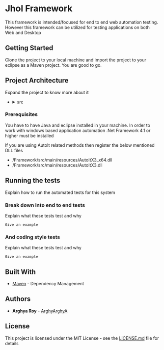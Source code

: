 # Jhol Framework

This framework is intended/focused for end to end web automation testing. However this framework can be utilized for testing applications on both Web and Desktop

## Getting Started
Clone the project to your local machine and import the project to your eclipse as a Maven project. You are good to go.

## Project Architecture
Expand the project to know more about it

<ul>
    <!--src-->
    <li>
        <details>
            <summary>src</summary>
            <ul>
                <!--main-->
                <li>
                    <details>
                        <summary>main</summary>
                        <ul>
                            <!--java-->
                            <li>
                                <details>
                                    <summary>java</summary>
                                    <ul>
                                        <!--managers-->
                                        <li>
                                            <details>
                                                <summary><b>managers</b> - This package contains all the controler for
                                                    the execution </summary>
                                                <ul>
                                                    <!--APIUtil-->
                                                    <li>
                                                        <details>
                                                            <summary><b>APIUtil</b> - this class has all the methods to
                                                                carry out API/HTTP request related work</summary>
                                                            <ul>
                                                                <li>under development</li>
                                                            </ul>
                                                        </details>
                                                    </li>
                                                    <!--DataManager-->
                                                    <li>
                                                        <details>
                                                            <summary><b>DataManager</b> - this class has all the methods
                                                                to read
                                                                and
                                                                write our
                                                                data-sheet
                                                            </summary>
                                                            <ul>
                                                                <li><b>createFeatureFile(List&lt;HashMap&lt;String,
                                                                        String&gt;&gt;)</b>
                                                                    -
                                                                    creates a
                                                                    feature file
                                                                    in "src/test/resources/FunctionalTests" location
                                                                    from the
                                                                    data
                                                                    provided in
                                                                    the excel
                                                                </li>
                                                                <li><b>readArrayList&lt;String&gt;)</b> - reads entire
                                                                    excel
                                                                    sheet with
                                                                    given
                                                                    filter.
                                                                    Filter
                                                                    is passed as arguments
                                                                    <ul>
                                                                        <li><i>Nothing</i> - no arguments is passed if
                                                                            we want
                                                                            to run
                                                                            all the
                                                                            tests
                                                                            marked
                                                                            as "Yes" in the Execute column in our
                                                                            datasheet</li>
                                                                        <li><i>ALL</i> - "ALL" is passed if we want to
                                                                            run all
                                                                            the tests
                                                                            irrespective of
                                                                            the
                                                                            value in the Execute column
                                                                        <li>space separated <i>TestCaseID</i> - "2 3" is
                                                                            passed
                                                                            if we
                                                                            want to
                                                                            run only
                                                                            2nd
                                                                            and 3rd test case assuming we have 2 and 3
                                                                            in our
                                                                            TestCaseID
                                                                            column
                                                                        </li>
                                                                    </ul>
                                                                </li>
                                                                <li><b>write(HashMap&lt;String, String&gt;)</b> -writes
                                                                    all the test result back to data-sheet. If we need
                                                                    to update some values other than Status(Passed,
                                                                    Failed etc) we need to mention the column name in
                                                                    settings.Configurations file in appropriate place as
                                                                    well as during execution in the script we need to
                                                                    capture the value and pass the same as a key, value
                                                                    pair where key name must be same as column name as
                                                                    below: <br>
                                                                    <code>put(OutPutFields.FirstResult.columnHeader, getText(Google.SearchResultText));</code>
                                                                </li>
                                                            </ul>
                                                        </details>
                                                    </li>
                                                    <!--DriverUtil-->
                                                    <li>
                                                        <details>
                                                            <summary><b>DriverUtil</b> - this class has all the methods
                                                                to create the scripts. Our Script class must extend this
                                                                class</summary>
                                                            <ul>
                                                                <li><b>act : Action</b> - object to access all the
                                                                    <code>org.openqa.selenium.interactions.Actions</code>
                                                                    class
                                                                    related
                                                                    methods.
                                                                    However
                                                                    no need
                                                                    to call <code>.build()</code> and
                                                                    <code>.perform()</code>.
                                                                    They are
                                                                    called
                                                                    internally</li>
                                                                <li><b>aDriver : AutoItX</b> - object to access all the
                                                                    AutoItX4Java
                                                                    related
                                                                    methods
                                                                </li>
                                                                <li><b>longWait : WebDriverWait</b> - object to access
                                                                    Explicit
                                                                    Wait
                                                                    Methods.
                                                                    TimeOut is
                                                                    declared/can be changed in settings.Configurations
                                                                    file
                                                                </li>
                                                                <li><b>shortWait : WebDriverWait</b> - another object to
                                                                    access
                                                                    Explicit
                                                                    Wait
                                                                    Methods.
                                                                    However
                                                                    TimeOut is shorter than longWait. TimeOut is
                                                                    declared/can be
                                                                    changed
                                                                    in
                                                                    settings.Configurations file</li>
                                                                <li><b>get(By)</b> - Returns the WebElement identified
                                                                    by the
                                                                    provided
                                                                    locator.
                                                                    If it
                                                                    fails
                                                                    to identify any element with the given identifier it
                                                                    returns
                                                                    null.
                                                                    Before
                                                                    attempting
                                                                    to
                                                                    find the element, waits for page to load and
                                                                    explicitly
                                                                    waits for
                                                                    element to
                                                                    be
                                                                    click-able.</li>
                                                                <li><b>get(By, boolean, boolean)</b> Returns the
                                                                    WebElement
                                                                    identified
                                                                    by the
                                                                    provided
                                                                    locator. If it fails to identify any element with
                                                                    the given
                                                                    locator
                                                                    it
                                                                    returns null.
                                                                    Before attempting to find the element, waits for
                                                                    page to
                                                                    load if
                                                                    waitForPageLoad is
                                                                    true. Explicitly waits for element to be click-able
                                                                    if
                                                                    explicitWait
                                                                    is true.
                                                                </li>
                                                                <li><b>log(Status, String)</b> - Wrapper for logging
                                                                    statements.
                                                                    Logs
                                                                    both in
                                                                    console
                                                                    and
                                                                    Reporter. However depends on the
                                                                    Configurations.minimumLogLevel</li>
                                                                <li><b>log(Status, String, Throwable)</b> - Wrapper for
                                                                    logging
                                                                    statements. Logs
                                                                    both in
                                                                    console and Reporter. Stacktrace for Throwable is
                                                                    included
                                                                    in the
                                                                    log.
                                                                    However
                                                                    depends
                                                                    on the Configurations.minimumLogLevel</li>
                                                                <li><b>waitForPageToLoad()</b> - Returns true
                                                                    immediately after
                                                                    the page
                                                                    load
                                                                    completes
                                                                    within the page Load time out specified by
                                                                    Configurations.PageLoadTimeOut}
                                                                    in
                                                                    seconds.
                                                                    If the page load is not complete after the
                                                                    stipulated time
                                                                    returns
                                                                    false.
                                                                </li>
                                                                <li><b>append(String, String)</b> - Appends to already
                                                                    existing
                                                                    key,
                                                                    value pair.
                                                                    If the
                                                                    pair
                                                                    associated with the given key does not exist, a new
                                                                    key,
                                                                    value pair
                                                                    is
                                                                    generated
                                                                </li>
                                                                <li><b>assertTitle(String)</b> - Asserts if current
                                                                    title starts
                                                                    with
                                                                    the
                                                                    provided
                                                                    expectedTitle</li>
                                                                <li><b>clear(By)</b> - Clears the input field identified
                                                                    by the
                                                                    provided
                                                                    By
                                                                    object by
                                                                    using
                                                                    Selenium WebElement.clear(). If it succeeds to clear
                                                                    returns
                                                                    true,
                                                                    false
                                                                    otherwise.
                                                                    Before attempting to find the element, waits for
                                                                    page to
                                                                    load and
                                                                    explicitly
                                                                    waits
                                                                    for
                                                                    element to be click-able by default.</li>
                                                                <li><b>clear(By, boolean, boolean)</b> - Clears the
                                                                    input field
                                                                    identified by
                                                                    the
                                                                    provided
                                                                    By object by using Selenium WebElement.clear(). If
                                                                    it
                                                                    succeeds to
                                                                    clear
                                                                    returns
                                                                    true,
                                                                    false otherwise. Before attempting to do that, waits
                                                                    for
                                                                    page to
                                                                    load if
                                                                    waitForPageLoad
                                                                    is true. Explicitly waits for element to be
                                                                    click-able if
                                                                    explicitWait is
                                                                    true.
                                                                </li>
                                                                <li><b>clear(WebElement)</b> - Clears the input
                                                                    WebElement
                                                                    object by
                                                                    using
                                                                    Selenium
                                                                    WebElement.clear(). If it succeeds to clear returns
                                                                    true,
                                                                    false
                                                                    otherwise.
                                                                    Before
                                                                    attempting to do that, waits for page to load if
                                                                    waitForPageLoad is
                                                                    true.
                                                                    Explicitly
                                                                    waits for element to be click-able if explicitWait
                                                                    is true.
                                                                </li>
                                                                <li><b>click(By)</b> - Clicks on an WebElement
                                                                    identified by the
                                                                    provided By
                                                                    object. If
                                                                    it
                                                                    succeeds to click returns true, false otherwise.
                                                                    Before
                                                                    attempting
                                                                    to find
                                                                    the
                                                                    element,
                                                                    waits for page to load and explicitly waits for
                                                                    element to
                                                                    be
                                                                    click-able by
                                                                    default
                                                                </li>
                                                                <li><b>click(By, boolean, boolean)</b> - Clicks on an
                                                                    WebElement
                                                                    identified by
                                                                    the
                                                                    provided
                                                                    By object. If it succeeds to click returns true,
                                                                    false
                                                                    otherwise.
                                                                    Before
                                                                    attempting
                                                                    to
                                                                    find the element, waits for page to load if
                                                                    waitForPageLoad
                                                                    is true.
                                                                    Explicitly
                                                                    waits
                                                                    for element to be click-able if explicitWait is
                                                                    true. </li>
                                                                <li><b>click(WebElement)</b> - Clicks on provided
                                                                    WebElement. If
                                                                    it
                                                                    succeeds to
                                                                    click
                                                                    returns true, false otherwise. </li>
                                                                <li><b>closeAndSwitchToWindow(String, String,
                                                                        boolean)</b> -
                                                                    Switches to
                                                                    a
                                                                    window and
                                                                    try to
                                                                    closes it. Then again switches to anotherwindow.This
                                                                    switches to
                                                                    window with
                                                                    a match
                                                                    in
                                                                    driver.getTitle() or driver.getCurrentUrl(). Partial
                                                                    URL or
                                                                    Title is
                                                                    passed
                                                                    as
                                                                    String to
                                                                    be compared. Returns true or false depending on
                                                                    whether
                                                                    successful
                                                                    to switch
                                                                    to
                                                                    Final
                                                                    window or not. Waits for the driver window to check
                                                                    page
                                                                    loading is
                                                                    completed or not
                                                                    before comparing the Title/URL with the arguments if
                                                                    wait is
                                                                    provided as
                                                                    true </li>
                                                                <li><b>fluentWait(Class&lt;?&gt;, String...)</b> - An
                                                                    sophisticated
                                                                    fluent wait
                                                                    method
                                                                    with
                                                                    provision of customization.</li>
                                                                <li><b>generateRandomNumber(int)</b> - Generates a
                                                                    random number
                                                                    of the
                                                                    specified length
                                                                </li>
                                                                <li><b>get(String)</b> - Gets the value associated the
                                                                    given key
                                                                    from
                                                                    the
                                                                    data-sheet for
                                                                    the
                                                                    current test case</li>
                                                                <li><b>get(String, String)</b> - Returns an array by
                                                                    splitting
                                                                    the value
                                                                    associated with
                                                                    the
                                                                    given key from the data-sheet by given separator
                                                                </li>
                                                                <li><b>get(String, String, int)</b> - Returns string at
                                                                    the
                                                                    given index
                                                                    from the
                                                                    array,
                                                                    generated by splitting the value associated with the
                                                                    given
                                                                    key from
                                                                    the
                                                                    data-sheet
                                                                    by
                                                                    given separator</li>
                                                                <li><b>getAll(By)</b> - Returns List of WebElement(s)
                                                                    identified
                                                                    by the
                                                                    provided
                                                                    identifier
                                                                    by. Before attempting to find the elements, waits
                                                                    for page
                                                                    to load
                                                                    and
                                                                    explicitly
                                                                    waits
                                                                    for number of element to be non-zero by default
                                                                </li>
                                                                <li><b>getAll(By, boolean, boolean)</b> - Returns List
                                                                    of
                                                                    WebElement(s)
                                                                    identified by
                                                                    the
                                                                    provided identifier by. Before attempting to find
                                                                    the
                                                                    elements,
                                                                    waits for
                                                                    page to
                                                                    load
                                                                    if waitForPageLoad is true. Explicitly waits for
                                                                    number of
                                                                    element
                                                                    to be
                                                                    non-zero if
                                                                    explicitWait is true. </li>
                                                                <li><b>getAttribute(By, String)</b> - Returns the
                                                                    attribute-value for
                                                                    the
                                                                    Element
                                                                    identified
                                                                    by the By object. Before attempting that it waits
                                                                    for the
                                                                    page to
                                                                    load
                                                                    completely
                                                                </li>
                                                                <li><b>getAttribute(WebElement, String)</b> - Returns
                                                                    the
                                                                    attribute-value from
                                                                    the
                                                                    Element.
                                                                </li>
                                                                <li><b>getText(By)</b> - Returns visible text for the
                                                                    Element
                                                                    identified
                                                                    by the
                                                                    By
                                                                    object.
                                                                    Before attempting that it waits for the page to load
                                                                    completely</li>
                                                                <li><b>getText(WebElement)</b> - Returns visible text
                                                                    from the
                                                                    Element.
                                                                </li>
                                                                <li><b>hover(By)</b> - Mouse hovers over the element
                                                                    identified
                                                                    by the
                                                                    by
                                                                    object.
                                                                    Returns
                                                                    true if succeeds otherwise false. Before attempting
                                                                    to do
                                                                    that,
                                                                    waits for
                                                                    page to
                                                                    load
                                                                    Explicitly waits for element to be click-able by
                                                                    default
                                                                </li>
                                                                <li><b>hover(By, boolean, boolean)</b> - Mouse hovers
                                                                    over the
                                                                    element
                                                                    identified by the
                                                                    by
                                                                    object. Returns true if succeeds otherwise false.
                                                                    Before
                                                                    attempting
                                                                    to do
                                                                    that,
                                                                    waits
                                                                    for page to load if waitForPageLoad is true.
                                                                    Explicitly
                                                                    waits for
                                                                    element to
                                                                    be
                                                                    click-able if explicitWait is true. </li>
                                                                <li><b>hover(WebElement)</b> - Mouse hovers over
                                                                    WebElement.
                                                                    Returns
                                                                    true if
                                                                    succeeds
                                                                    otherwise false</li>
                                                                <li><b>javascript(String)</b> - Injects java-script into
                                                                    the
                                                                    current
                                                                    browser
                                                                    window.
                                                                    Before
                                                                    attempting to do that, waits for page to load by
                                                                    default. It
                                                                    returns
                                                                    whatever
                                                                    returned
                                                                    by the java-script. </li>
                                                                <li><b>javascript(String, boolean)</b> - Injects
                                                                    java-script
                                                                    into the
                                                                    current
                                                                    browser
                                                                    window. Before attempting to do that, waits for page
                                                                    to load
                                                                    if
                                                                    waitForPageLoad is
                                                                    true.
                                                                    It returns whatever returned by the java-script.
                                                                </li>
                                                                <li><b>launchBrowser()</b> - launches browser specified
                                                                    in the
                                                                    data-sheet and
                                                                    loads the
                                                                    URL
                                                                    specified in Configurations.URL</li>
                                                                <li><b>navigateTo(String)</b> - Navigates to certain URL
                                                                </li>
                                                                <li><b>put(String, String)</b> - Puts the value at
                                                                    target
                                                                    element. If it
                                                                    already
                                                                    has a
                                                                    value
                                                                    the new value replaces the old value</li>
                                                                <li><b>select(By)</b> - Selects a random option from the
                                                                    drop-down
                                                                    identified by
                                                                    the
                                                                    provided By object. If it succeeds to select returns
                                                                    true,
                                                                    false
                                                                    otherwise.
                                                                    Before
                                                                    attempting to do that, waits for page to load and
                                                                    Explicitly
                                                                    waits
                                                                    for
                                                                    element to be
                                                                    click-able. </li>
                                                                <li><b>select(By, boolean, boolean)</b> - Selects a
                                                                    random
                                                                    option from
                                                                    the
                                                                    drop-down
                                                                    identified by the provided By object. If it succeeds
                                                                    to
                                                                    select
                                                                    returns true,
                                                                    false
                                                                    otherwise. Before attempting to do that, waits for
                                                                    page to
                                                                    load if
                                                                    waitForPageLoad
                                                                    is
                                                                    true. Explicitly waits for element to be click-able
                                                                    if
                                                                    explicitWait
                                                                    is true.
                                                                </li>
                                                                <li><b>select(WebElement)</b> - Selects a random option
                                                                    from the
                                                                    drop-down
                                                                    identified by
                                                                    the
                                                                    provided WebElement object. If it succeeds to select
                                                                    returns
                                                                    true,
                                                                    false
                                                                    otherwise.
                                                                </li>
                                                                <li><b>selectByIndex(By, int)</b> - Selects the
                                                                    specified
                                                                    index-th
                                                                    option(zero
                                                                    indexed)
                                                                    from
                                                                    the drop-down identified by the provided By object.
                                                                    If it
                                                                    succeeds
                                                                    to select
                                                                    returns
                                                                    true, false otherwise. Before attempting to find the
                                                                    element, waits
                                                                    for page
                                                                    to load
                                                                    and
                                                                    explicitly waits for element to be click-able by
                                                                    default.
                                                                </li>
                                                                <li><b>selectByIndex(By, int, boolean, boolean)</b> -
                                                                    Selects
                                                                    the
                                                                    specified text
                                                                    from
                                                                    the
                                                                    dropdown identified by the provided By object. If it
                                                                    succeeds to
                                                                    select
                                                                    returns
                                                                    true,
                                                                    false otherwise. Before attempting to do that, waits
                                                                    for
                                                                    page to
                                                                    load if
                                                                    waitForPageLoad
                                                                    is true. Explicitly waits for element to be
                                                                    click-able if
                                                                    explicitWait is
                                                                    true.
                                                                </li>
                                                                <li><b>selectByIndex(WebElement, int)</b> - Selects the
                                                                    specified
                                                                    index-th
                                                                    option(zero
                                                                    indexed) from the drop-down specified by the
                                                                    provided
                                                                    WebElement
                                                                    object. If
                                                                    it
                                                                    succeeds
                                                                    to select returns true, false otherwise.</li>
                                                                <li><b>selectByValue(By, String)</b> - Selects the
                                                                    specified
                                                                    text from
                                                                    the
                                                                    dropdown
                                                                    identified by the provided By object by using
                                                                    Selenium
                                                                    Select.selectByValue(String
                                                                    text). If it succeeds to select returns true, false
                                                                    otherwise.
                                                                    Before
                                                                    attempting to
                                                                    find
                                                                    the element, waits for page to load and explicitly
                                                                    waits for
                                                                    element
                                                                    to be
                                                                    click-able by
                                                                    default</li>
                                                                <li><b>selectByValue(By, String, boolean, boolean)</b> -
                                                                    Selects
                                                                    the
                                                                    specified
                                                                    text from
                                                                    the
                                                                    drop-down identified by the provided By object by
                                                                    using
                                                                    Selenium
                                                                    Select.selectByValue(String text). If it succeeds to
                                                                    select
                                                                    returns
                                                                    true,
                                                                    false
                                                                    otherwise. Before attempting to do that, waits for
                                                                    page to
                                                                    load if
                                                                    waitForPageLoad
                                                                    is
                                                                    true. Explicitly waits for element to be click-able
                                                                    if
                                                                    explicitWait
                                                                    is true.
                                                                </li>
                                                                <li><b>selectByValue(WebElement, String)</b> - Selects
                                                                    the
                                                                    specified
                                                                    text from
                                                                    the
                                                                    drop-down
                                                                    WebElement object by using Selenium
                                                                    Select.selectByValue(String
                                                                    text). If it
                                                                    succeeds to
                                                                    select returns true, false otherwise.</li>
                                                                <li><b>selectByVisibleText(By, String)</b> - Selects the
                                                                    specified text
                                                                    from the
                                                                    drop-down
                                                                    identified by the provided By object by using
                                                                    Selenium
                                                                    Select.selectByVisibleText(String
                                                                    text). If it succeeds to select returns true, false
                                                                    otherwise.
                                                                    Before
                                                                    attempting to
                                                                    find
                                                                    the element, waits for page to load and explicitly
                                                                    waits for
                                                                    element
                                                                    to be
                                                                    click-able by
                                                                    default.</li>
                                                                <li><b>selectByVisibleText(By, String, boolean,
                                                                        boolean)</b> -
                                                                    Selects
                                                                    the
                                                                    specified
                                                                    text
                                                                    from the dropdown identified by the provided By
                                                                    object by
                                                                    using
                                                                    Selenium
                                                                    Select.selectByVisibleText(String text). If it
                                                                    succeeds to
                                                                    select
                                                                    returns
                                                                    true,
                                                                    false
                                                                    otherwise. Before attempting to do that, waits for
                                                                    page to
                                                                    load if
                                                                    waitForPageLoad
                                                                    is
                                                                    true. Explicitly waits for element to be click-able
                                                                    if
                                                                    explicitWait
                                                                    is true.
                                                                </li>
                                                                <li><b>selectByVisibleText(WebElement, String)</b> -
                                                                    Selects the
                                                                    specified text
                                                                    from the
                                                                    drop-down WebElement object by using Selenium
                                                                    Select.selectByVisibleText(String
                                                                    text).
                                                                    If it succeeds to select returns true, false
                                                                    otherwise.</li>
                                                                <li><b>selectComboByIndex(By, int)</b> - Application
                                                                    specific
                                                                    drop-down
                                                                    selection
                                                                    methods.
                                                                    Can be used for combo box or any other cases where
                                                                    standard
                                                                    methods
                                                                    does not
                                                                    work.
                                                                    May
                                                                    need to be revised/Overridden depending on the
                                                                    application
                                                                </li>
                                                                <li><b>selectComboByIndex(By, int, boolean, boolean)</b>
                                                                    -
                                                                    Application
                                                                    specific
                                                                    dropdown
                                                                    selection methods. Can be used for combo box or any
                                                                    other
                                                                    cases
                                                                    where
                                                                    standard
                                                                    methods
                                                                    does not work. May need to be revised/Overridden
                                                                    depending
                                                                    on the
                                                                    application</li>
                                                                <li><b>selectComboByIndex(WebElement, int)</b> -
                                                                    Application
                                                                    specific
                                                                    drop-down
                                                                    selection
                                                                    methods. Can be used for combo box or any other
                                                                    cases where
                                                                    standard
                                                                    methods
                                                                    does
                                                                    not
                                                                    work. May need to be revised/Overridden depending on
                                                                    the
                                                                    application
                                                                </li>
                                                                <li><b>selectComboByVisibleText(By, String)</b> -
                                                                    Application
                                                                    specific
                                                                    dropdown
                                                                    selection
                                                                    methods. Can be used for combo box or any other
                                                                    cases where
                                                                    standard
                                                                    methods
                                                                    does
                                                                    not
                                                                    work. May need to be revised/Overridden depending on
                                                                    the
                                                                    application
                                                                </li>
                                                                <li><b>selectComboByVisibleText(By, String, boolean,
                                                                        boolean,
                                                                        boolean)</b> -
                                                                    Application
                                                                    specific dropdown selection methods. Can be used for
                                                                    combo
                                                                    box or
                                                                    any other
                                                                    cases
                                                                    where
                                                                    standard methods does not work. May need to be
                                                                    revised/Overridden
                                                                    depending
                                                                    on the
                                                                    application</li>
                                                                <li><b>selectComboByVisibleText(WebElement, String)</b>
                                                                    -
                                                                    Application
                                                                    specific
                                                                    dropdown
                                                                    selection methods. Can be used for combo box or any
                                                                    other
                                                                    cases
                                                                    where
                                                                    standard
                                                                    methods
                                                                    does not work. May need to be revised/Overridden
                                                                    depending
                                                                    on the
                                                                    application</li>
                                                                <li><b>selectComboByVisibleText(WebElement, String,
                                                                        boolean)</b>
                                                                    -
                                                                    Application
                                                                    specific
                                                                    dropdown selection methods. Can be used for combo
                                                                    box or any
                                                                    other
                                                                    cases
                                                                    where
                                                                    standard
                                                                    methods does not work. May need to be
                                                                    revised/Overridden
                                                                    depending
                                                                    on the
                                                                    application
                                                                </li>
                                                                <li><b>sendkeys(By)</b> - Types random text (minimum
                                                                    length 3,
                                                                    maximum
                                                                    length
                                                                    10) into
                                                                    the
                                                                    input field identified by the provided By object by
                                                                    using
                                                                    Selenium
                                                                    WebElement.sendKeys(String text). If it succeeds to
                                                                    type
                                                                    returns
                                                                    true, false
                                                                    otherwise.
                                                                    Before attempting to find the element, waits for
                                                                    page to
                                                                    load and
                                                                    explicitly
                                                                    waits
                                                                    for
                                                                    element to be click-able by default.</li>
                                                                <li><b>sendkeys(By, boolean, boolean)</b> - Types random
                                                                    text
                                                                    (minimum
                                                                    length 3,
                                                                    maximum
                                                                    length 10) into the input field identified by the
                                                                    provided
                                                                    By object
                                                                    by
                                                                    using
                                                                    Selenium
                                                                    WebElement.sendKeys(String text). If it succeeds to
                                                                    type
                                                                    returns
                                                                    true, false
                                                                    otherwise.
                                                                    Before attempting to do that, waits for page to load
                                                                    if
                                                                    waitForPageLoad is
                                                                    true.
                                                                    Explicitly waits for element to be click-able if
                                                                    explicitWait is
                                                                    true. </li>
                                                                <li><b>sendkeys(By, String)</b> - Types the specified
                                                                    text into
                                                                    the
                                                                    input field
                                                                    identified
                                                                    by the provided By object by using Selenium
                                                                    WebElement.sendKeys(String
                                                                    text). If it
                                                                    succeeds to type returns true, false otherwise.
                                                                    Before
                                                                    attempting to
                                                                    find
                                                                    the
                                                                    element,
                                                                    waits for page to load and explicitly waits for
                                                                    element to
                                                                    be
                                                                    click-able by
                                                                    default.
                                                                </li>
                                                                <li><b>sendkeys(By, String, boolean, boolean)</b> -
                                                                    Types the
                                                                    specified
                                                                    text
                                                                    into the
                                                                    input
                                                                    field identified by the provided By object by using
                                                                    Selenium
                                                                    WebElement.sendKeys(String
                                                                    text). If it succeeds to type returns true, false
                                                                    otherwise.
                                                                    Before
                                                                    attempting to do
                                                                    that, waits for page to load if waitForPageLoad is
                                                                    true.
                                                                    Explicitly
                                                                    waits
                                                                    for
                                                                    element to
                                                                    be click-able if explicitWait is true. </li>
                                                                <li><b>sendkeys(WebElement)</b> - Types random text
                                                                    (minimum
                                                                    length 3,
                                                                    maximum
                                                                    length
                                                                    10)
                                                                    into the input field identified by the provided
                                                                    WebElement
                                                                    object by
                                                                    using
                                                                    Selenium
                                                                    WebElement.sendKeys(String text). If it succeeds to
                                                                    type
                                                                    returns
                                                                    true, false
                                                                    otherwise
                                                                </li>
                                                                <li><b>sendkeys(WebElement, String)</b> - Types the
                                                                    specified
                                                                    text into
                                                                    the
                                                                    input field
                                                                    WebElement object by using Selenium
                                                                    WebElement.sendKeys(String
                                                                    text). If it
                                                                    succeeds
                                                                    to
                                                                    type returns true, false otherwise.</li>
                                                                <li><b>stopWiniumServer()</b> - stops winnium server
                                                                </li>
                                                                <li><b>switchToDefaultContent()</b> - Switches to DOM.
                                                                    Returns
                                                                    true or
                                                                    false
                                                                    depending
                                                                    on
                                                                    whether successful to switch to root DOM or not.
                                                                </li>
                                                                <li><b>switchToFrame()</b> - Switches to first iFrame
                                                                    available
                                                                    in the
                                                                    DOM.
                                                                    Returns true
                                                                    or
                                                                    false depending on whether successful to switch to
                                                                    Frame or
                                                                    not.
                                                                    Waits for
                                                                    the
                                                                    driver
                                                                    window to check page loading is completed as well
                                                                    waits for
                                                                    Frame
                                                                    element to
                                                                    appear
                                                                    on
                                                                    DOM if not found immediately for a maximum
                                                                    PageLoadTimeOut
                                                                </li>
                                                                <li><b>switchToFrame(By)</b> - Switches to Frame
                                                                    identified by
                                                                    the
                                                                    provided By
                                                                    object.
                                                                    Returns true or false depending on whether
                                                                    successful to
                                                                    switch to
                                                                    Frame or
                                                                    not.
                                                                    Waits
                                                                    for the driver window to check page loading is
                                                                    completed as
                                                                    well as
                                                                    waits
                                                                    for Frame
                                                                    element to appear on DOM if not found immediately
                                                                    for a
                                                                    maximum
                                                                    PageLoadTimeOut</li>
                                                                <li><b>switchToWindow(String)</b> - Switches to window
                                                                    with a
                                                                    match in
                                                                    driver.getTitle()
                                                                    or
                                                                    driver.getCurrentUrl(). Partial URL or Title is
                                                                    passed as
                                                                    String to
                                                                    be
                                                                    compared.
                                                                    Returns
                                                                    true or false depending on whether successful to
                                                                    switch to
                                                                    window or
                                                                    not.
                                                                    Waits for
                                                                    the
                                                                    driver window to check page loading is completed or
                                                                    not
                                                                    before
                                                                    comparing the
                                                                    Title/URL
                                                                    with the arguments by default.</li>
                                                                <li><b>switchToWindow(String, boolean)</b> - Switches to
                                                                    window
                                                                    with a
                                                                    match in
                                                                    driver.getTitle() or driver.getCurrentUrl(). Partial
                                                                    URL or
                                                                    Title is
                                                                    passed
                                                                    as
                                                                    String to
                                                                    be compared. Returns true or false depending on
                                                                    whether
                                                                    successful
                                                                    to switch
                                                                    to
                                                                    window
                                                                    or not. Waits for the driver window to check page
                                                                    loading is
                                                                    completed or
                                                                    not before
                                                                    comparing the Title/URL with the arguments if wait
                                                                    is
                                                                    provided as
                                                                    true </li>
                                                                <li><b>switchToWindow(String, String)</b> - Switches the
                                                                    control
                                                                    of
                                                                    windows
                                                                    execution to
                                                                    a
                                                                    desktop windows matched by the String attributeValue
                                                                    and
                                                                    String
                                                                    attributeName. A
                                                                    complete match with attributeValue is required and
                                                                    only
                                                                    immediate
                                                                    windows
                                                                    available
                                                                    on
                                                                    desktop are compared. Must be used before
                                                                    winiumDriver
                                                                    methods(wClick and
                                                                    wSendkeys)
                                                                </li>
                                                                <li><b>switchToWindow(String, String, boolean,
                                                                        boolean)</b> -
                                                                    Switches
                                                                    the
                                                                    control of
                                                                    windows execution to a desktop windows matched by
                                                                    the String
                                                                    attributeValue
                                                                    and
                                                                    String
                                                                    attributeName. If partialMatch is true values are
                                                                    compared
                                                                    by using
                                                                    contains()
                                                                    method,
                                                                    otherwise complete match is required.If
                                                                    searchEntireTree is
                                                                    true
                                                                    entire tree
                                                                    starting
                                                                    from desktop is checked; otherwise only immediate
                                                                    windows
                                                                    available
                                                                    on
                                                                    desktop are
                                                                    compared Must be used before winiumDriver
                                                                    methods(wClick and
                                                                    wSendkeys)</li>
                                                                <li><b>waitFor(By)</b> - Waits for the element
                                                                    identified by the
                                                                    given
                                                                    By object
                                                                    to be
                                                                    available in DOM. Returns true if the element is
                                                                    found,
                                                                    false
                                                                    otherwise.
                                                                    Should be
                                                                    used
                                                                    where Explicit Wait is not working. Maximum timeout
                                                                    can be
                                                                    configured by
                                                                    changing
                                                                    Configurations.PageLoadTimeOut in seconds. </li>
                                                                <li><b>wClick(By)</b> - Clicks on an Windows Element
                                                                    identified
                                                                    by the
                                                                    provided
                                                                    By
                                                                    object.
                                                                    If it succeeds to click returns true, false
                                                                    otherwise.
                                                                    Before
                                                                    calling this
                                                                    method
                                                                    one
                                                                    must attach to a window by calling
                                                                    switchToWindow(String
                                                                    attributeValue,
                                                                    String
                                                                    attributeName) or switchToWindow(String
                                                                    attributeValue,
                                                                    String
                                                                    attributeName,
                                                                    boolean
                                                                    partialMatch,boolean searchEntireTree) </li>
                                                                <li><b>wSendkeys(By, String)</b> - Types into an Windows
                                                                    Element
                                                                    identified by
                                                                    the
                                                                    provided
                                                                    By object. If it succeeds to click returns true,
                                                                    false
                                                                    otherwise.
                                                                    Before
                                                                    calling
                                                                    this
                                                                    method one must attach to a window by calling
                                                                    switchToWindow(String
                                                                    attributeValue,
                                                                    String attributeName) or switchToWindow(String
                                                                    attributeValue,
                                                                    String
                                                                    attributeName,
                                                                    boolean partialMatch,boolean searchEntireTree) </li>
                                                            </ul>
                                                        </details>
                                                    </li>
                                                    <!--Reporter-->
                                                    <li>
                                                        <details>
                                                            <summary><b>Reporter</b> - this class has all the methods
                                                                report to
                                                                reporter. This
                                                                is by
                                                                implementation a 'Singleton' class and therefore must be
                                                                accessed by
                                                                using
                                                                <code>Reporter report = Reporter.getInstance();</code>.
                                                                Throughout the
                                                                execution
                                                                only
                                                                one
                                                                instance is allowed</summary>
                                                            <ul>
                                                                <li><b>getInstance()</b> - returns the instance for the
                                                                    Reporter
                                                                    class.
                                                                    If there
                                                                    is no
                                                                    instance, it generates one</li>
                                                                <li><b>endTest()</b> - ends current test and save the
                                                                    report at
                                                                    local
                                                                    directory
                                                                </li>
                                                                <li><b>reportEvent(Status, String)</b> - reports the
                                                                    specified
                                                                    event
                                                                    along with
                                                                    the
                                                                    status
                                                                    to the report</li>
                                                                <li><b>reportEvent(Status, String, String)</b> - reports
                                                                    the
                                                                    specified
                                                                    event
                                                                    along with
                                                                    the
                                                                    status to the report</li>
                                                                <li><b>reportTest(HashMap &lt;String, String&gt;)</b> -
                                                                    starts a
                                                                    new
                                                                    test</li>
                                                            </ul>
                                                        </details>
                                                    </li>
                                                </ul>
                                            </details>
                                        </li>
                                        <!--pageObjects-->
                                        <li>
                                            <details>
                                                <summary><b>pageObjects</b> - This package will contain classes with all
                                                    the
                                                    Locators
                                                    for our
                                                    test
                                                    application. Expand
                                                    for an example of the implementation:</summary>
                                                <code><pre>
package pageObjects;
import org.openqa.selenium.By;
public class Google {
    public static final By SearchBox = By.cssSelector("input[title = 'Search']");
    public static final By GoogleSearch = By.cssSelector("div.FPdoLc>center>input[value = 'Google Search']");
    public static final By IMFeelingLucky = By.cssSelector("div.FPdoLc>center>input[name = 'btnI']");
    public static final By SearchResultText = By.tagName("h3");
    public static final By searchResultURL = By.cssSelector("div.r>a");
    public static class Apps {
        public static final By Apps = By.cssSelector("a[title = 'Google apps']");
        public static final By app(String appName) {
            return By.xpath("//span[text() = '" + appName + "']/preceding-sibling :: span");
        }
        public static final By GooglePlus = By.xpath("//span[text() = 'Google+']/preceding-sibling :: span");
        public static final By Search = By.xpath("//span[text() = 'Search']/preceding-sibling :: span");
        public static final By YouTube = By.xpath("//span[text() = 'YouTube']/preceding-sibling :: span");
        public static final By Maps = By.xpath("//span[text() = 'Maps']/preceding-sibling :: span");
        public static final By Play = By.xpath("//span[text() = 'Play']/preceding-sibling :: span");
        public static final By News = By.xpath("//span[text() = 'News']/preceding-sibling :: span");
        public static final By Gmail = By.xpath("//span[text() = 'Gmail']/preceding-sibling :: span");
        public static final By Drive = By.xpath("//span[text() = 'Drive']/preceding-sibling :: span");
        public static final By Calendar = By.xpath("//span[text() = 'Calendar']/preceding-sibling :: span");
        public static final By PlayMusic = By.xpath("//span[text() = 'Play Music']/preceding-sibling :: span");     
        public static final By More = By.linkText("More");
    }
}
                                                                                </pre></code>
                                            </details>
                                        </li>
                                        <!--scripts-->
                                        <li>
                                            <details>
                                                <summary><b>scripts</b> - this package will contain classes for actual
                                                    automations
                                                    script. All
                                                    of the
                                                    classes must extend <code>managers.DriverUtil</code>. Expand for an
                                                    example
                                                    of the
                                                    implementation:
                                                </summary>
                                                <code>
                                                                                    <pre>
package scripts;
import com.aventstack.extentreports.Status;
import managers.DriverUtil;
import managers.Reporter;
import pageObjects.Google;
import settings.Configurations.OutPutFields;
public class Search extends DriverUtil {
    public Search(Reporter reportManager) {
        super(reportManager);
    }
    public boolean search() {
        boolean proceed = true;
        try {
            proceed = launchBrowser() && ((get("Search Keyword") != null)
                    ? sendkeys(Google.SearchBox, get("Search Keyword"))
                    : sendkeys(Google.SearchBox));
            proceed = proceed && click(Google.GoogleSearch);
            waitForPageToLoad();
            if (proceed) {
                put(OutPutFields.FirstResult.columnHeader, getText(Google.SearchResultText));
                put(OutPutFields.URL.columnHeader, getAttribute(Google.searchResultURL, "href"));
                log(Status.PASS, "Successfully Searched");
            } else {
                log(Status.FAIL, "Unable to Search");
            }
        } catch (Exception e) {
            log(Status.FAIL, "Unable to Search", e);
            return false;
        }
        return proceed;
    }
    public boolean clickFirstResult()
    {
        boolean proceed = true;
        try {
            proceed = click(Google.searchResultURL);
            waitForPageToLoad();
            proceed = proceed && assertTitle(get("Search Keyword"));
            if (proceed) {
                log(Status.PASS, "Successfully opened first search result");
            } else {
                log(Status.FAIL, "Unable to open first search result");
            }
        } catch (Exception e) {
            log(Status.FAIL, "Unable to open first search result", e);
            return false;
        }
        return proceed;
    }
}
                                                                                    </pre>
                                                                                </code>
                                            </details>
                                        </li>
                                        <!--settings-->
                                        <li>
                                            <details>
                                                <summary><b>settings</b> - this package contains Configurations class
                                                    containing
                                                    all the
                                                    project
                                                    level
                                                    settings</summary>
                                                <ul>
                                                    <!--Configurations-->
                                                    <li>
                                                        <details>
                                                            <summary><b>Configurations</b> - contains all the project
                                                                level
                                                                settings
                                                            </summary>
                                                            <ul>
                                                                <!--OutPutFields-->
                                                                <li>
                                                                    <details>
                                                                        <summary><b>OutPutFields</b> - contains all the
                                                                            output
                                                                            details
                                                                            that
                                                                            needs to be
                                                                            exported
                                                                            to the datasheet and the report for each
                                                                            test case.
                                                                            Expand
                                                                            to know
                                                                            the
                                                                            implementation</summary>
                                                                        <p>
                                                                            Please keep in mind that the code does not
                                                                            check if
                                                                            the
                                                                            column at
                                                                            the index
                                                                            of
                                                                            "columnIndex" is actually "columnHeader".
                                                                            Therefore
                                                                            please
                                                                            provide
                                                                            this
                                                                            details
                                                                            correctly. The below example updates three
                                                                            things,
                                                                            "Status"
                                                                            at the
                                                                            3rd
                                                                            column,
                                                                            "First Result" at 4th column and "URL" at
                                                                            5th column
                                                                            <ul>
                                                                                <li>columnIndex = zero indexed index no
                                                                                    of the
                                                                                    target
                                                                                    column in
                                                                                    the
                                                                                    datasheet
                                                                                </li>
                                                                                <li>columnHeader = Header of the column.
                                                                                    in
                                                                                    order to
                                                                                    updat the
                                                                                    column in
                                                                                    your
                                                                                    script a data must be stored with a
                                                                                    key as
                                                                                    "columnHeader"
                                                                                </li>
                                                                            </ul>
                                                                        </p>
                                                                        <code>
                                                                            <pre>
public static enum OutPutFields {
    testStatus("Status", 3), FirstResult("First Result", 4), URL("URL", 5);
    public int columnIndex;// zero indexed
    public String columnHeader;
    private OutPutFields(String columnHeader, int columnIndex) {
        this.columnIndex = columnIndex;
        this.columnHeader = columnHeader;
    }
}
                                                                            </pre>
                                                                         </code>
                                                                    </details>
                                                                </li>
                                                                <!--minimumLogLevel-->
                                                                <li>
                                                                    <details>
                                                                        <summary><b>minimumLogLevel : Status</b> -
                                                                            minimum
                                                                            logLevel
                                                                            threshold
                                                                            for the
                                                                            report and
                                                                            console. all the log statements with status
                                                                            numerically
                                                                            below the
                                                                            threshold
                                                                            will be
                                                                            ignored. Expand for the detailed heirarchy
                                                                            of the
                                                                            log levels
                                                                        </summary>
                                                                        <ul>
                                                                            <li>debug: 0</li>
                                                                            <li>info: 1</li>
                                                                            <li>pass: 2</li>
                                                                            <li>skip: 3</li>
                                                                            <li>warning: 4</li>
                                                                            <li>error: 5</li>
                                                                            <li>fail: 6</li>
                                                                            <li>fatal: 7</li>
                                                                        </ul>
                                                                    </details>
                                                                </li>
                                                                <li><b>chromeOptions : ChromeOptions</b> - update all
                                                                    the
                                                                    required
                                                                    capability
                                                                    for chrome
                                                                    driver
                                                                    in the static block next to it</li>
                                                                <li><b>ClassContainingTransactionScripts : String</b> -
                                                                    String
                                                                    class
                                                                    name
                                                                    including
                                                                    package name
                                                                    as <code>package.class</code> containing all the
                                                                    End-to-End
                                                                    scripts.
                                                                    script
                                                                    methods
                                                                    must
                                                                    match to that of TestCaseDescription of the test
                                                                    case in the
                                                                    datasheet</li>
                                                                <li><b>DataSheetPath : String</b> - Path for the
                                                                    Data-sheet. can
                                                                    be
                                                                    relative or
                                                                    full
                                                                    path</li>
                                                                <li><b>enableHighlight : boolean</b> - set it true to
                                                                    highlight
                                                                    the
                                                                    WebElements
                                                                    before
                                                                    interaction</li>
                                                                <li><b>enableScrollToView : boolean</b> - set it true to
                                                                    forcefully
                                                                    scroll
                                                                    WebElements
                                                                    to middle
                                                                    of the page before interaction</li>
                                                                <li><b>FeatureFilePath : String</b> - Path for the
                                                                    Feature File.
                                                                    can be
                                                                    relative
                                                                    or full
                                                                    path
                                                                </li>
                                                                <li><b>firefoxOptions : FirefoxOptions</b> - update all
                                                                    the
                                                                    required
                                                                    capability
                                                                    for
                                                                    firefox
                                                                    driver in the static block next to it</li>
                                                                <li><b>highlightColor : String</b> - hexadecimal color
                                                                    code of
                                                                    highlightColor to
                                                                    suit
                                                                    your
                                                                    choice.</li>
                                                                <li><b>ieOptions : InternetExplorerOptions</b> - update
                                                                    all the
                                                                    required
                                                                    capability for
                                                                    ie
                                                                    driver in the static block next to it</li>
                                                                <li><b>LongTimeOut : int</b> - timeout in seconds for
                                                                    longWait
                                                                </li>
                                                                <li><b>PageLoadTimeOut : int</b> - timeout in seconds
                                                                    for
                                                                    waitForPageToLoad and
                                                                    waitFor
                                                                </li>
                                                                <li><b>ReportName : String</b> - Title for the Report
                                                                </li>
                                                                <li><b>safariOptions : SafariOptions</b> - update all
                                                                    the
                                                                    required
                                                                    capability
                                                                    for safari
                                                                    driver
                                                                    in the static block next to it</li>
                                                                <li><b>ShortTimeOut : int</b> - timeout in seconds for
                                                                    all the
                                                                    selenium
                                                                    related
                                                                    interaction
                                                                    methods and shortWait</li>
                                                                <li><b>URL : String</b> - URL of the test application
                                                                </li>
                                                            </ul>
                                                        </details>
                                                    </li>
                                                </ul>
                                            </details>
                                        </li>
                                    </ul>
                                </details>
                            </li>
                            <!--resources-->
                            <li>
                                <details>
                                    <summary>resources</summary>
                                    <p>Place all the test related non-code, non-testDatasheet resources here. It already
                                        has few
                                        elements here as below</p>
                                    <ul>
                                        <li>Inspection Tools for AutoIt</li>
                                        <li>Inspections Tools for Winium</li>
                                        <li>jacob-1.19 - this is required for AutoIt</li>
                                        <li>AutoItX3_x64.dll - required for AutoIt-must be registered before using if
                                            AutoIt is
                                            not
                                            installed</li>
                                        <li>AutoItX3.dll - required for AutoIt-must be registered before using if AutoIt
                                            is not
                                            installed</li>
                                        <li>BringToFront.exe - required for winiumDriver related automation</li>
                                        <li>Winium.Desktop.Driver.exe - required for winiumDriver related automation
                                        </li>
                                    </ul>
                                </details>
                            </li>
                        </ul>
                    </details>
                </li>
            </ul>
        </details>
    </li>
</ul>

### Prerequisites

You have to have Java and eclipse installed in your machine. 
In order to work with windows based application automation .Net Framework 4.1 or higher must be installed

If you are using AutoIt related methods then register the below mentioned DLL files
* /Framework/src/main/resources/AutoItX3_x64.dll
* /Framework/src/main/resources/AutoItX3.dll
	

## Running the tests

Explain how to run the automated tests for this system

### Break down into end to end tests

Explain what these tests test and why

```
Give an example
```

### And coding style tests

Explain what these tests test and why

```
Give an example
```

## Built With

* [Maven](https://maven.apache.org/) - Dependency Management 

## Authors

* **Arghya Roy**  - [ArghyArghyA](https://github.com/ArghyArghyA)

## License

This project is licensed under the MIT License - see the [LICENSE.md](LICENSE.md) file for details

